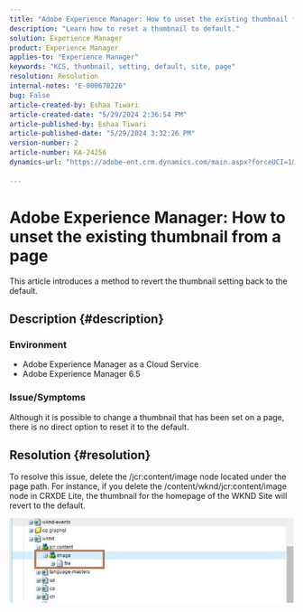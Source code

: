 ```yaml
---
title: "Adobe Experience Manager: How to unset the existing thumbnail from a page"
description: "Learn how to reset a thumbnail to default."
solution: Experience Manager
product: Experience Manager
applies-to: "Experience Manager"
keywords: "KCS, thumbnail, setting, default, site, page"
resolution: Resolution
internal-notes: "E-000678226"
bug: False
article-created-by: Eshaa Tiwari
article-created-date: "5/29/2024 2:36:54 PM"
article-published-by: Eshaa Tiwari
article-published-date: "5/29/2024 3:32:26 PM"
version-number: 2
article-number: KA-24256
dynamics-url: "https://adobe-ent.crm.dynamics.com/main.aspx?forceUCI=1&pagetype=entityrecord&etn=knowledgearticle&id=27b8bddf-c81d-ef11-840b-6045bd026dc7"

---
```

# Adobe Experience Manager: How to unset the existing thumbnail from a page


This article introduces a method to revert the thumbnail setting back to the default.

## Description {#description}


### <b>Environment</b>

- Adobe Experience Manager as a Cloud Service
- Adobe Experience Manager 6.5


### Issue/Symptoms

Although it is possible to change a thumbnail that has been set on a page, there is no direct option to reset it to the default.


## Resolution {#resolution}


To resolve this issue, delete the /jcr:content/image node located under the page path. For instance, if you delete the /content/wknd/jcr:content/image node in CRXDE Lite, the thumbnail for the homepage of the WKND Site will revert to the default.

![](assets/7ba6cb6c-0e14-ef11-9f89-6045bd06eea5.png)
